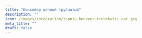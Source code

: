 ```yaml
---
title: "Конвейер цепной трубчатый"
description: ""
icon: /images/integration/zepnie-konveer-trubchatii-cat.jpg 
meta_title: ""
draft: false
---
```


